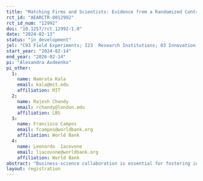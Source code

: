 ```yaml
---
title: "Matching Firms and Scientists: Evidence from a Randomized Control Trial"
rct_id: "AEARCTR-0012992"
rct_id_num: "12992"
doi: "10.1257/rct.12992-1.0"
date: "2024-02-13"
status: "in_development"
jel: "C93 Field Experiments; I23  Research Institutions; O3 Innovation; Q55 Technological Innovation"
start_year: "2024-02-14"
end_year: "2026-02-14"
pi: "Alexandra Avdeenko"
pi_other:
  1:
    name: Namrata Kala
    email: kala@mit.edu
    affiliation: MIT
  2:
    name: Rajesh Chandy
    email: rchandy@london.edu
    affiliation: LBS
  3:
    name: Francisco Campos
    email: fcampos@worldbank.org
    affiliation: World Bank
  4:
    name: Leonardo  Iacovone
    email: liacovone@worldbank.org
    affiliation: World Bank
abstract: "Business-science collaboration is essential for fostering innovation and economic development, particularly in rapidly evolving sectors like AI and Energy Efficiency and Sustainability. We study how to enhance the collaboration between firms and scientists given persistent barriers such as information frictions, behavioral biases, and high transaction costs. To address existing challenges, the research investigates the potential of matchmaking interventions. Specifically, it evaluates the SCINERGY '24 Pilot in Croatia, designed to match firms with scientists possessing relevant expertise and provide comprehensive support throughout their collaborative endeavors. Matchmakers facilitate meetings, offer guidance, and assist in knowledge transfer on topics such as IP regulations and partnership agreements. Collaborative projects between matched pairs of scientists and businesses are undertaken during the matchmaking phase. 100 firms are randomly selected for support and 110 are in the control group. The difference in performance of the two groups of firms over time will be investigated by capturing differences in collaboration rates/ fields/ quality of collaboration, innovation outcomes, and firm growth. The study shall help improving the understanding of factors driving successful business-science partnerships. It shall offer causal and descriptive insights on the potential of interventions that enhance collaboration in academia and industry and through that on their potential to foster innovation and economic development, while also discerning differential effects for different firm types (e.g., w/o prior experience in collaborating with academia or w/o clear research support needs). "
layout: registration
---
```


